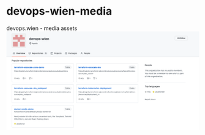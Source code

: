 # devops-wien-media
devops.wien - media assets
[![gitrepo_image](images/git_repo.png "gitrepo_image")](https://github.com/devops-wien)

